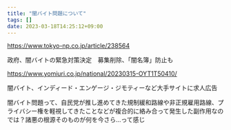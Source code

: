 ```yaml
---
title: "闇バイト問題について"
tags: []
date: 2023-03-18T14:25:12+09:00
---
```


https://www.tokyo-np.co.jp/article/238564

政府、闇バイトの緊急対策決定　募集削除、「闇名簿」防止も

https://www.yomiuri.co.jp/national/20230315-OYT1T50410/

闇バイト、インディード・エンゲージ・ジモティーなど大手サイトに求人広告

闇バイト問題って、自民党が推し進めてきた規制緩和路線や非正規雇用路線、プライバシー権を軽視してきたことなどが複合的に絡み合って発生した副作用なのでは？諸悪の根源そのものが何を今さら...って感じ